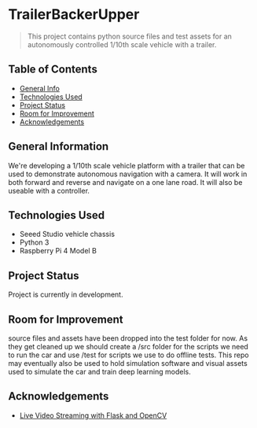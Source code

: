 # TrailerBackerUpper
> This project contains python source files and test assets for an autonomously controlled 1/10th scale vehicle with a trailer.


## Table of Contents
* [General Info](#general-information)
* [Technologies Used](#technologies-used)
* [Project Status](#project-status)
* [Room for Improvement](#room-for-improvement)
* [Acknowledgements](#acknowledgements)


## General Information
We're developing a 1/10th scale vehicle platform with a trailer that can be used to demonstrate autonomous navigation with a camera. It will work in both forward and reverse and navigate on a one lane road. It will also be useable with a controller.


## Technologies Used
- Seeed Studio vehicle chassis
- Python 3
- Raspberry Pi 4 Model B

## Project Status
Project is currently in development.


## Room for Improvement
source files and assets have been dropped into the test folder for now. As they get cleaned up we should create a /src folder for the scripts we need to run the car and use /test for scripts we use to do offline tests.
This repo may eventually also be used to hold simulation software and visual assets used to simulate the car and train deep learning models.


## Acknowledgements
* [Live Video Streaming with Flask and OpenCV](https://github.com/NakulLakhotia/Live-Streaming-using-OpenCV-Flask)

